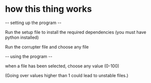 # how this thing works
-- setting up the program --

Run the setup file to install the required dependencies (you must have python installed)

Run the corrupter file and choose any file

-- using the program --

when a file has been selected, choose any value (0-100)

(Going over values higher than 1 could lead to unstable files.)
